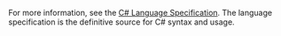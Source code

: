 For more information, see the [C# Language Specification](~/_csharpstandard/standard/README.md). The language specification is the definitive source for C# syntax and usage.
